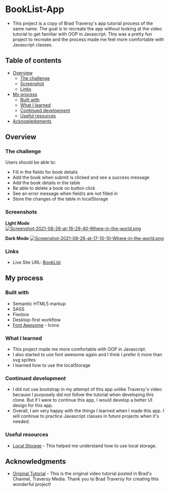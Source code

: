 # BookList-App

- This project is a copy of Brad Traversy's app tutorial process of the same name. The goal is to recreate the app without looking at the video tutorial to get familiar with OOP in Javascript. This was a pretty fun project to recreate and the process made me feel more comfortable with Javascript classes.

## Table of contents

- [Overview](#overview)
  - [The challenge](#the-challenge)
  - [Screenshot](#screenshot)
  - [Links](#links)
- [My process](#my-process)
  - [Built with](#built-with)
  - [What I learned](#what-i-learned)
  - [Continued development](#continued-development)
  - [Useful resources](#useful-resources)
- [Acknowledgments](#acknowledgments)

## Overview

### The challenge

Users should be able to:

- Fill in the fields for book details
- Add the book when submit is clicked and see a success message
- Add the book details in the table
- Be able to delete a book on button click
- See an error message when field/s are not filled in
- Store the changes of the table in localStorage

### Screenshots

**Light Mode**
[![Screenshot-2021-08-26-at-16-29-40-Where-in-the-world.png](https://i.postimg.cc/zXZ8M3D3/Screenshot-2021-08-26-at-16-29-40-Where-in-the-world.png)](https://postimg.cc/xqRwNfzS)

**Dark Mode**
[![Screenshot-2021-08-26-at-17-10-10-Where-in-the-world.png](https://i.postimg.cc/k5d8wWDs/Screenshot-2021-08-26-at-17-10-10-Where-in-the-world.png)](https://postimg.cc/G4qHm8FT)

### Links

- Live Site URL: [BookList](https://bibmode.github.io/BookList-App/)

## My process

### Built with

- Semantic HTML5 markup
- SASS
- Flexbox
- Desktop-first workflow
- [Font Awesome](https://fontawesome.com/) - Icons

### What I learned

- This project made me more comfortable with OOP in Javascript.
- I also started to use font awesome again and I think I prefer it more than svg sprites 
- I learned how to use the localStorage 

### Continued development

- I did not use bootstrap in my attempt of this app unlike Traversy's video because I purposely did not follow the tutorial when developing this clone. But if I were to continue this app, I would develop a better UI design for this app.
- Overall, I am very happy with the things I learned when I made this app. I will continue to practice Javascript classes in future projects when it's needed.

### Useful resources

- [Local Storage](https://developer.mozilla.org/en-US/docs/Web/API/Window/localStorage) - This helped me understand how to use local storage.

## Acknowledgments
- [Original Tutorial](https://www.youtube.com/watch?v=JaMCxVWtW58&ab_channel=TraversyMedia) - This is the original video tutorial posted in Brad's Channel, Traversy Media.
Thank you to Brad Traversy for creating this wonderful project!

